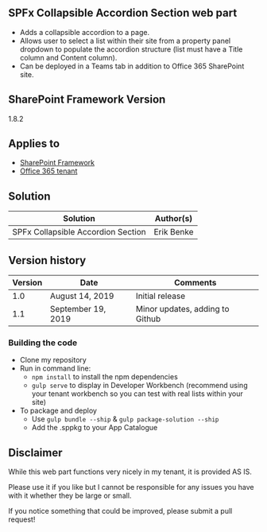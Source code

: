 ## SPFx Collapsible Accordion Section web part

* Adds a collapsible accordion to a page.
* Allows user to select a list within their site from a property panel dropdown to populate the accordion structure (list must have a Title column and Content column).
* Can be deployed in a Teams tab in addition to Office 365 SharePoint site.

## SharePoint Framework Version 
1.8.2

## Applies to

* [SharePoint Framework](https:/dev.office.com/sharepoint)
* [Office 365 tenant](https://dev.office.com/sharepoint/docs/spfx/set-up-your-development-environment)

## Solution

Solution|Author(s)
--------|---------
SPFx Collapsible Accordion Section|Erik Benke


## Version history

Version|Date|Comments
-------|----|--------
1.0|August 14, 2019|Initial release
1.1|September 19, 2019|Minor updates, adding to Github


### Building the code

- Clone my repository
- Run in command line:
  - `npm install` to install the npm dependencies
  - `gulp serve` to display in Developer Workbench (recommend using your tenant workbench so you can test with real lists within your site)
- To package and deploy
  - Use `gulp bundle --ship` & `gulp package-solution --ship`
  - Add the .sppkg to your App Catalogue

## Disclaimer

While this web part functions very nicely in my tenant, it is provided AS IS.  

Please use it if you like but I cannot be responsible for any issues you have with it whether they be large or small.

If you notice something that could be improved, please submit a pull request!
